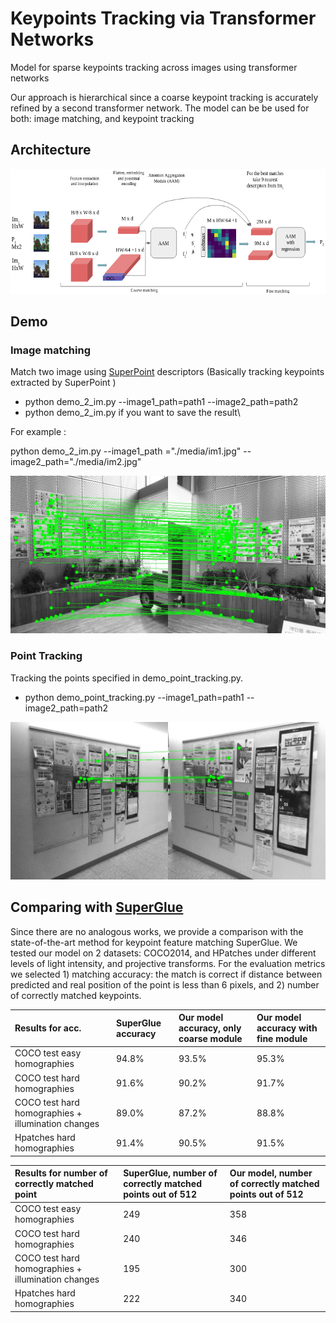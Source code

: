 # Keypoints Tracking via Transformer Networks

Model for sparse keypoints tracking across images using transformer networks

Our approach is hierarchical since a coarse keypoint tracking is accurately refined by a second transformer network. The model can be be used for both: image matching, and keypoint tracking 

## Architecture

<img src="./media/arc2.png" width="640" height="200">

## Demo

### Image matching 

Match two image using [SuperPoint](https://github.com/magicleap/SuperPointPretrainedNetwork) descriptors 
(Basically tracking keypoints extracted by SuperPoint  ) 

- python demo_2_im.py --image1_path=path1 --image2_path=path2
- python demo_2_im.py                                          if you want to save the result\

For example : 

python demo_2_im.py --image1_path ="./media/im1.jpg" --image2_path="./media/im2.jpg"

![alt text](./results/res.jpg)


 ### Point Tracking

Tracking the points specified in demo_point_tracking.py. 
 
- python demo_point_tracking.py --image1_path=path1 --image2_path=path2

 ![alt text](./results/res_track.jpg)
 

## Comparing with [SuperGlue](https://github.com/magicleap/SuperGluePretrainedNetwork)

Since there are no analogous works, we provide a comparison with the state-of-the-art method for keypoint feature matching SuperGlue. We tested our model on 2 datasets: COCO2014, and HPatches under different levels of  light intensity, and projective transforms. For the evaluation metrics we selected 1) matching accuracy: the match is correct if distance between predicted and real position of the point is less than 6 pixels, and 2) number of correctly matched keypoints.


| Results for acc. | SuperGlue accuracy | Our model accuracy, only coarse module | Our model accuracy with fine module |
| :--- | :--- | :--- | :--- |
| COCO test easy homographies | 94.8% | 93.5% | 95.3% |
| COCO test hard homographies | 91.6% | 90.2% | 91.7% |
| COCO test hard homographies  + illumination changes| 89.0% | 87.2% | 88.8% |
| Hpatches hard homographies | 91.4% | 90.5% | 91.5% |



| Results for number of correctly  matched  point | SuperGlue, number of correctly  matched  points out of 512 | Our model, number of correctly matched points out of 512 |
| :--- | :--- | :--- |
| COCO test easy homographies | 249 | 358 | 
| COCO test hard homographies | 240 | 346 |
| COCO test hard homographies  + illumination changes | 195 | 300 |
| Hpatches hard homographies | 222 | 340| 

